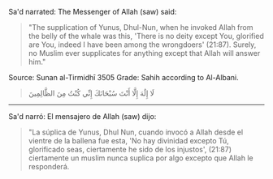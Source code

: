 Sa'd narrated: The Messenger of Allah (saw) said:

> "The supplication of Yunus, Dhul-Nun, when he invoked Allah from the belly of the whale was this, 'There is no deity except You, glorified are You, indeed I have been among the wrongdoers' (21:87). Surely, no Muslim ever supplicates for anything except that Allah will answer him."

Source: Sunan al-Tirmidhī 3505
Grade: Sahih according to Al-Albani.

> لَا إِلَٰهَ إِلَّا أَنْتَ سُبْحَانَكَ إِنِّي كُنْتُ مِنَ الظَّالِمِينَ

<hr>

Sa'd narró: El mensajero de Allah (saw) dijo:

> "La súplica de Yunus, Dhul Nun, cuando invocó a Allah desde el vientre de la ballena fue esta, 'No hay divinidad excepto Tú, glorificado seas, ciertamente he sido de los injustos', (21:87) ciertamente un muslim nunca suplica por algo excepto que Allah le responderá.